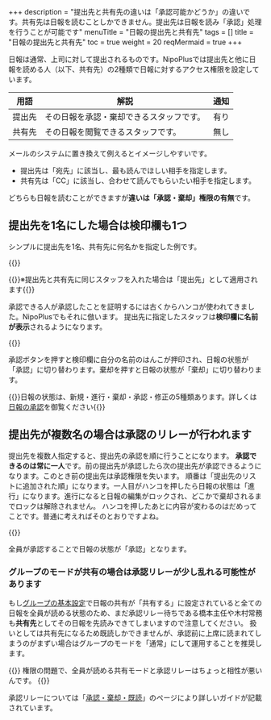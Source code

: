 +++
description = "提出先と共有先の違いは「承認可能かどうか」の違いです。共有先は日報を読むことしかできません。提出先は日報を読み「承認」処理を行うことが可能です"
menuTitle = "日報の提出先と共有先"
tags = []
title = "日報の提出先と共有先"
toc = true
weight = 20
reqMermaid = true
+++

日報は通常、上司に対して提出されるものです。NipoPlusでは提出先と他に日報を読める人（以下、共有先）の2種類で日報に対するアクセス権限を設定しています。

|用語|解説|通知|
|---|---|:---:|
|提出先|その日報を承認・棄却できるスタッフです。|有り|
|共有先|その日報を閲覧できるスタッフです。|無し|

メールのシステムに置き換えて例えるとイメージしやすいです。

- 提出先は「宛先」に該当し、最も読んでほしい相手を指定します。
- 共有先は「CC」に該当し、合わせて読んでもらいたい相手を指定します。

どちらも日報を読むことができますが**違いは「承認・棄却」権限の有無**です。

## 提出先を1名にした場合は検印欄も1つ

シンプルに提出先を1名、共有先に何名かを指定した例です。

{{<appscreen filename="report-destination" title="提出先のアカウントはその日報を承認できます。共有先のアカウントは日報を読むことはできますが承認はできません"  >}}

{{<alice pos="right" icon="here">}}※提出先と共有先に同じスタッフを入れた場合は「提出先」として適用されます{{</alice>}}

承認できる人が承認したことを証明するには古くからハンコが使われてきました。NipoPlusでもそれに倣います。
提出先に指定したスタッフは**検印欄に名前が表示**されるようになります。

{{<appscreen filename="approval-report" title="提出先に指定されたスタッフの画面からみた日報画面。承認や棄却ボタンが配置されていることが確認できます"  >}}

承認ボタンを押すと検印欄に自分の名前のはんこが押印され、日報の状態が「承認」に切り替わります。棄却を押すと日報の状態が「棄却」に切り替わります。

{{<alice pos="right" icon="default">}}日報の状態は、新規・進行・棄却・承認・修正の5種類あります。詳しくは[日報の承認](/manual/read-report/state/)を御覧ください{{</alice>}}

## 提出先が複数名の場合は承認のリレーが行われます

提出先を複数人指定すると、提出先の承認を順に行うことになります。
**承認できるのは常に一人**です。前の提出先が承認したら次の提出先が承認できるようになります。このとき前の提出先は承認権限を失います。
順番は「提出先のリストに追加された順」になります。一人目がハンコを押したら日報の状態は「進行」になります。進行になると日報の編集がロックされ、どこかで棄却されるまでロックは解除されません。
ハンコを押したあとに内容が変わるのはだめってことです。普通に考えればそのとおりですよね。

{{<appscreen filename="report-progression" title="最初の承認者が承認を押したところ。承認権限が二人目に譲渡され自身は共有先となる。そのため承認後の取り消し操作はできません"  >}}

全員が承認することで日報の状態が「承認」となります。

### グループのモードが共有の場合は承認リレーが少し乱れる可能性があります

もし[グループの基本設定](/manual/initial-setting/group-setting/make/)で日報の共有が「共有する」に設定されていると全ての日報を全員が読める状態のため、まだ承認リレー待ちである橋本主任や木村常務も**共有先**としてその日報を先読みできてしまいますので注意してください。
扱いとしては共有先になるため既読しかできませんが、承認前に上席に読まれてしまうのがまずい場合はグループのモードを「通常」にして運用することを推奨します。

{{<alice pos="right" icon="guide">}}
権限の問題で、全員が読める共有モードと承認リレーはちょっと相性が悪いんです。
{{</alice>}}

承認リレーについては「[承認・棄却・既読](/manual/read-report/state/)」のページにより詳しいガイドが記載されています。
